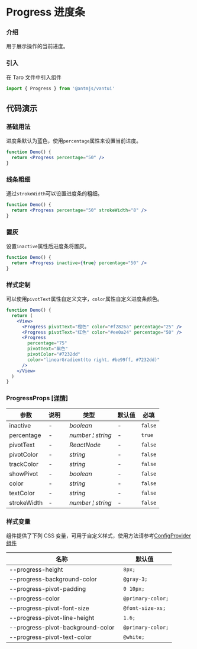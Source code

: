 # Progress 进度条

### 介绍

用于展示操作的当前进度。

### 引入

在 Taro 文件中引入组件

```js
import { Progress } from '@antmjs/vantui'
```

## 代码演示

### 基础用法

进度条默认为蓝色，使用`percentage`属性来设置当前进度。

```jsx
function Demo() {
  return <Progress percentage="50" />
}
```

### 线条粗细

通过`strokeWidth`可以设置进度条的粗细。

```jsx
function Demo() {
  return <Progress percentage="50" strokeWidth="8" />
}
```

### 置灰

设置`inactive`属性后进度条将置灰。

```jsx
function Demo() {
  return <Progress inactive={true} percentage="50" />
}
```

### 样式定制

可以使用`pivotText`属性自定义文字，`color`属性自定义进度条颜色。

```jsx
function Demo() {
  return (
    <View>
      <Progress pivotText="橙色" color="#f2826a" percentage="25" />
      <Progress pivotText="红色" color="#ee0a24" percentage="50" />
      <Progress
        percentage="75"
        pivotText="紫色"
        pivotColor="#7232dd"
        color="linearGradient(to right, #be99ff, #7232dd)"
      />
    </View>
  )
}
```

### ProgressProps [[详情]](https://github.com/AntmJS/vantui/tree/main/packages/vantui/types/progress.d.ts)

| 参数        | 说明 | 类型                                                | 默认值 | 必填    |
| ----------- | ---- | --------------------------------------------------- | ------ | ------- |
| inactive    | -    | _&nbsp;&nbsp;boolean<br/>_                          | -      | `false` |
| percentage  | -    | _&nbsp;&nbsp;number&nbsp;&brvbar;&nbsp;string<br/>_ | -      | `true`  |
| pivotText   | -    | _&nbsp;&nbsp;ReactNode<br/>_                        | -      | `false` |
| pivotColor  | -    | _&nbsp;&nbsp;string<br/>_                           | -      | `false` |
| trackColor  | -    | _&nbsp;&nbsp;string<br/>_                           | -      | `false` |
| showPivot   | -    | _&nbsp;&nbsp;boolean<br/>_                          | -      | `false` |
| color       | -    | _&nbsp;&nbsp;string<br/>_                           | -      | `false` |
| textColor   | -    | _&nbsp;&nbsp;string<br/>_                           | -      | `false` |
| strokeWidth | -    | _&nbsp;&nbsp;number&nbsp;&brvbar;&nbsp;string<br/>_ | -      | `false` |

### 样式变量

组件提供了下列 CSS 变量，可用于自定义样式，使用方法请参考[ConfigProvider 组件](https://antmjs.github.io/vantui/#/config-provider)

| 名称                              | 默认值             |
| --------------------------------- | ------------------ |
| --progress-height                 | ` 8px;`            |
| --progress-background-color       | ` @gray-3;`        |
| --progress-pivot-padding          | ` 0 10px;`         |
| --progress-color                  | ` @primary-color;` |
| --progress-pivot-font-size        | ` @font-size-xs;`  |
| --progress-pivot-line-height      | ` 1.6;`            |
| --progress-pivot-background-color | ` @primary-color;` |
| --progress-pivot-text-color       | ` @white;`         |
